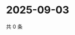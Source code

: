 # 2025-09-03

共 0 条

<!-- BEGIN ZHIHUQUESTIONS -->
<!-- 最后更新时间 Wed Sep 03 2025 14:16:11 GMT+0800 (China Standard Time) -->

<!-- END ZHIHUQUESTIONS -->
